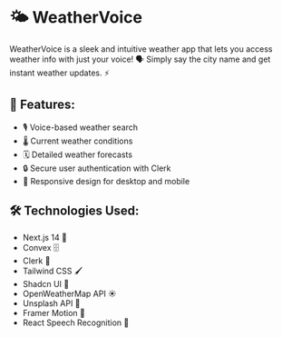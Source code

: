 # 🌤️ WeatherVoice
WeatherVoice is a sleek and intuitive weather app that lets you access weather info with just your voice! 🗣️ Simply say the city name and get instant weather updates. ⚡

## 🌟 Features:

- 🎙️ Voice-based weather search
- 🌡️ Current weather conditions
- 🗓️ Detailed weather forecasts
- 🔒 Secure user authentication with Clerk
- 📱 Responsive design for desktop and mobile

## 🛠️ Technologies Used:

- Next.js 14 🚀
- Convex 🗄
- Clerk 🔑
- Tailwind CSS 🖌️
- Shadcn UI 🎨
- OpenWeatherMap API ☀️
- Unsplash API 🌆
- Framer Motion 🎥
- React Speech Recognition 🎤
